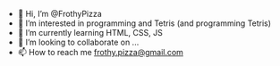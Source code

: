 - 👋 Hi, I’m @FrothyPizza
- 👀 I’m interested in programming and Tetris (and programming Tetris)
- 🌱 I’m currently learning HTML, CSS, JS
- 💞️ I’m looking to collaborate on ...
- 📫 How to reach me frothy.pizza@gmail.com

<!---
FrothyPizza/FrothyPizza is a ✨ special ✨ repository because its `README.md` (this file) appears on your GitHub profile.
You can click the Preview link to take a look at your changes.
--->
